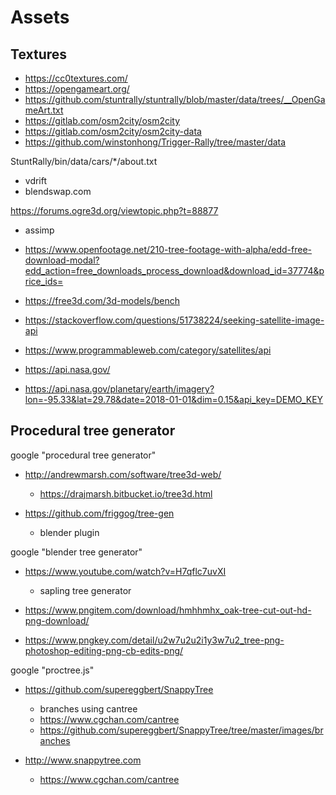 # Assets

## Textures

- https://cc0textures.com/
- https://opengameart.org/
- https://github.com/stuntrally/stuntrally/blob/master/data/trees/__OpenGameArt.txt
- https://gitlab.com/osm2city/osm2city
- https://gitlab.com/osm2city/osm2city-data
- https://github.com/winstonhong/Trigger-Rally/tree/master/data

StuntRally/bin/data/cars/*/about.txt

- vdrift
- blendswap.com

https://forums.ogre3d.org/viewtopic.php?t=88877

- assimp

- https://www.openfootage.net/210-tree-footage-with-alpha/edd-free-download-modal?edd_action=free_downloads_process_download&download_id=37774&price_ids=

- https://free3d.com/3d-models/bench


- https://stackoverflow.com/questions/51738224/seeking-satellite-image-api
- https://www.programmableweb.com/category/satellites/api
- https://api.nasa.gov/
- https://api.nasa.gov/planetary/earth/imagery?lon=-95.33&lat=29.78&date=2018-01-01&dim=0.15&api_key=DEMO_KEY

## Procedural tree generator

google "procedural tree generator"

- http://andrewmarsh.com/software/tree3d-web/
  - https://drajmarsh.bitbucket.io/tree3d.html

- https://github.com/friggog/tree-gen
  - blender plugin

google "blender tree generator"

- https://www.youtube.com/watch?v=H7qflc7uvXI
  - sapling tree generator

- https://www.pngitem.com/download/hmhhmhx_oak-tree-cut-out-hd-png-download/
- https://www.pngkey.com/detail/u2w7u2u2i1y3w7u2_tree-png-photoshop-editing-png-cb-edits-png/

google "proctree.js"

- https://github.com/supereggbert/SnappyTree
  - branches using cantree
  - https://www.cgchan.com/cantree
  - https://github.com/supereggbert/SnappyTree/tree/master/images/branches

- http://www.snappytree.com
  - https://www.cgchan.com/cantree
